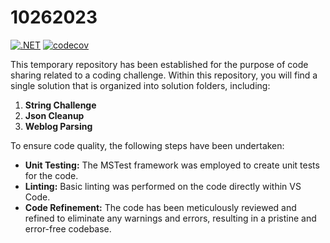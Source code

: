 # 10262023

[![.NET](https://github.com/mmadhuria/10262023/actions/workflows/dotnet.yml/badge.svg)](https://github.com/mmadhuria/10262023/actions/workflows/dotnet.yml)
[![codecov](https://codecov.io/gh/mmadhuria/10262023/graph/badge.svg?token=CB2AKQGF1B)](https://codecov.io/gh/mmadhuria/10262023)

This temporary repository has been established for the purpose of code sharing related to a coding challenge. Within this repository, you will find a single solution that is organized into solution folders, including:

1. **String Challenge**
2. **Json Cleanup**
3. **Weblog Parsing**

To ensure code quality, the following steps have been undertaken:

- **Unit Testing:** The MSTest framework was employed to create unit tests for the code.
- **Linting:** Basic linting was performed on the code directly within VS Code.
- **Code Refinement:** The code has been meticulously reviewed and refined to eliminate any warnings and errors, resulting in a pristine and error-free codebase.
